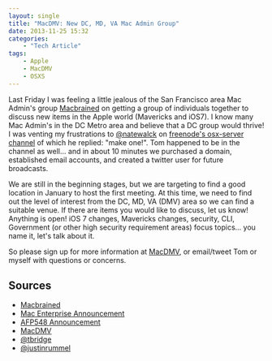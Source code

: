 ```yaml
---
layout: single
title: "MacDMV: New DC, MD, VA Mac Admin Group"
date: 2013-11-25 15:32
categories:
    - "Tech Article"
tags:
    - Apple
    - MacDMV
    - OSXS
---
```


Last Friday I was feeling a little jealous of the San Francisco area Mac Admin's group [Macbrained][macbrained] on getting a group of individuals together to discuss new items in the Apple world (Mavericks and iOS7).  I know many Mac Admin's in the DC Metro area and believe that a DC group would thrive!  I was venting my frustrations to [@natewalck][nate] on [freenode's osx-server channel][irc] of which he replied: "make one!".  Tom happened to be in the channel as well... and in about 10 minutes we purchased a domain, established email accounts, and created a twitter user for future broadcasts.

We are still in the beginning stages, but we are targeting to find a good location in January to host the first meeting.  At this time, we need to find out the level of interest from the DC, MD, VA (DMV) area so we can find a suitable venue.  If there are items you would like to discuss, let us know!  Anything is open!  iOS 7 changes, Mavericks changes, security, CLI, Government (or other high security requirement areas) focus topics... you name it, let's talk about it.

So please sign up for more information at [MacDMV][macdmv], or email/tweet Tom or myself with questions or concerns.

Sources
---

- [Macbrained](http://www.macbrained.org)
- [Mac Enterprise Announcement](http://lists.psu.edu/cgi-bin/wa?A2=MACENTERPRISE;651e43e6.1311)
- [AFP548 Announcement](http://www.afp548.com/2013/11/25/new-mac-admins-group-macdmv/)
- [MacDMV](http://macdmv.com)
- [@tbridge](http://twitter.com/tbridge)
- [@justinrummel](http://twitter.com/justinrummel)

[irc]: http://osx.michaellynn.org/freenode-osx-server/freenode-osx-server_2013-11-22.html
[macbrained]: http://www.macbrained.org
[macdmv]: http://www.macdmv.com
[nate]: http://twitter.com/natewalck
